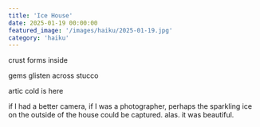 ```yaml
---
title: 'Ice House'
date: 2025-01-19 00:00:00
featured_image: '/images/haiku/2025-01-19.jpg'
category: 'haiku'
---
```

crust forms inside

gems glisten across stucco

artic cold is here



if I had a better camera, if I was a photographer, perhaps the sparkling ice on the outside of the house could be captured. alas. it was beautiful.